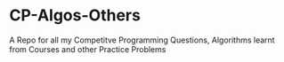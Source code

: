 # CP-Algos-Others
A Repo for all my Competitve Programming Questions, Algorithms learnt from Courses and other Practice Problems
